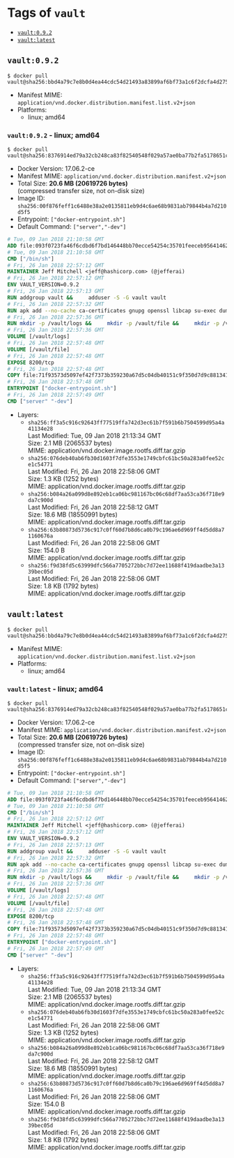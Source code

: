 <!-- THIS FILE IS GENERATED VIA './update-remote.sh' -->

# Tags of `vault`

-	[`vault:0.9.2`](#vault092)
-	[`vault:latest`](#vaultlatest)

## `vault:0.9.2`

```console
$ docker pull vault@sha256:bbd4a79c7e8b0d4ea44cdc54d21493a83899af6bf73a1c6f2dcfa4d275848de4
```

-	Manifest MIME: `application/vnd.docker.distribution.manifest.list.v2+json`
-	Platforms:
	-	linux; amd64

### `vault:0.9.2` - linux; amd64

```console
$ docker pull vault@sha256:8376914ed79a32cb248ca83f82540548f029a57ae0ba77b2fa5178651ccd918a
```

-	Docker Version: 17.06.2-ce
-	Manifest MIME: `application/vnd.docker.distribution.manifest.v2+json`
-	Total Size: **20.6 MB (20619726 bytes)**  
	(compressed transfer size, not on-disk size)
-	Image ID: `sha256:00f876feff1c6488e38a2e0135811eb9d4c6ae68b9831ab79844b4a7d210d5f5`
-	Entrypoint: `["docker-entrypoint.sh"]`
-	Default Command: `["server","-dev"]`

```dockerfile
# Tue, 09 Jan 2018 21:10:58 GMT
ADD file:093f0723fa46f6cdbd6f7bd146448bb70ecce54254c35701feeceb956414622f in / 
# Tue, 09 Jan 2018 21:10:58 GMT
CMD ["/bin/sh"]
# Fri, 26 Jan 2018 22:57:12 GMT
MAINTAINER Jeff Mitchell <jeff@hashicorp.com> (@jefferai)
# Fri, 26 Jan 2018 22:57:12 GMT
ENV VAULT_VERSION=0.9.2
# Fri, 26 Jan 2018 22:57:13 GMT
RUN addgroup vault &&     adduser -S -G vault vault
# Fri, 26 Jan 2018 22:57:32 GMT
RUN apk add --no-cache ca-certificates gnupg openssl libcap su-exec dumb-init &&     gpg --keyserver pgp.mit.edu --recv-keys 91A6E7F85D05C65630BEF18951852D87348FFC4C &&     mkdir -p /tmp/build &&     cd /tmp/build &&     wget https://releases.hashicorp.com/vault/${VAULT_VERSION}/vault_${VAULT_VERSION}_linux_amd64.zip &&     wget https://releases.hashicorp.com/vault/${VAULT_VERSION}/vault_${VAULT_VERSION}_SHA256SUMS &&     wget https://releases.hashicorp.com/vault/${VAULT_VERSION}/vault_${VAULT_VERSION}_SHA256SUMS.sig &&     gpg --batch --verify vault_${VAULT_VERSION}_SHA256SUMS.sig vault_${VAULT_VERSION}_SHA256SUMS &&     grep vault_${VAULT_VERSION}_linux_amd64.zip vault_${VAULT_VERSION}_SHA256SUMS | sha256sum -c &&     unzip -d /bin vault_${VAULT_VERSION}_linux_amd64.zip &&     cd /tmp &&     rm -rf /tmp/build &&     apk del gnupg openssl &&     rm -rf /root/.gnupg
# Fri, 26 Jan 2018 22:57:36 GMT
RUN mkdir -p /vault/logs &&     mkdir -p /vault/file &&     mkdir -p /vault/config &&     chown -R vault:vault /vault
# Fri, 26 Jan 2018 22:57:36 GMT
VOLUME [/vault/logs]
# Fri, 26 Jan 2018 22:57:48 GMT
VOLUME [/vault/file]
# Fri, 26 Jan 2018 22:57:48 GMT
EXPOSE 8200/tcp
# Fri, 26 Jan 2018 22:57:48 GMT
COPY file:71f93573d5097ef42f7373b359230a67d5c04db40151c9f350d7d9c881341c67 in /usr/local/bin/docker-entrypoint.sh 
# Fri, 26 Jan 2018 22:57:48 GMT
ENTRYPOINT ["docker-entrypoint.sh"]
# Fri, 26 Jan 2018 22:57:49 GMT
CMD ["server" "-dev"]
```

-	Layers:
	-	`sha256:ff3a5c916c92643ff77519ffa742d3ec61b7f591b6b7504599d95a4a41134e28`  
		Last Modified: Tue, 09 Jan 2018 21:13:34 GMT  
		Size: 2.1 MB (2065537 bytes)  
		MIME: application/vnd.docker.image.rootfs.diff.tar.gzip
	-	`sha256:076deb40ab6fb30d1603f7dfe3553e1749cbfc61bc50a283a0fee52ce1c54771`  
		Last Modified: Fri, 26 Jan 2018 22:58:06 GMT  
		Size: 1.3 KB (1252 bytes)  
		MIME: application/vnd.docker.image.rootfs.diff.tar.gzip
	-	`sha256:b084a26a099d8e892eb1ca06bc981167bc06c68df7aa53ca36f718e9da7c900d`  
		Last Modified: Fri, 26 Jan 2018 22:58:12 GMT  
		Size: 18.6 MB (18550991 bytes)  
		MIME: application/vnd.docker.image.rootfs.diff.tar.gzip
	-	`sha256:63b80873d5736c917c0ff60d7b8d6ca0b79c196ae6d969ff4d5dd8a71160676a`  
		Last Modified: Fri, 26 Jan 2018 22:58:06 GMT  
		Size: 154.0 B  
		MIME: application/vnd.docker.image.rootfs.diff.tar.gzip
	-	`sha256:f9d38fd5c63999dfc566a7705272bbc7d72ee11688f419daadbe3a1339bec05d`  
		Last Modified: Fri, 26 Jan 2018 22:58:06 GMT  
		Size: 1.8 KB (1792 bytes)  
		MIME: application/vnd.docker.image.rootfs.diff.tar.gzip

## `vault:latest`

```console
$ docker pull vault@sha256:bbd4a79c7e8b0d4ea44cdc54d21493a83899af6bf73a1c6f2dcfa4d275848de4
```

-	Manifest MIME: `application/vnd.docker.distribution.manifest.list.v2+json`
-	Platforms:
	-	linux; amd64

### `vault:latest` - linux; amd64

```console
$ docker pull vault@sha256:8376914ed79a32cb248ca83f82540548f029a57ae0ba77b2fa5178651ccd918a
```

-	Docker Version: 17.06.2-ce
-	Manifest MIME: `application/vnd.docker.distribution.manifest.v2+json`
-	Total Size: **20.6 MB (20619726 bytes)**  
	(compressed transfer size, not on-disk size)
-	Image ID: `sha256:00f876feff1c6488e38a2e0135811eb9d4c6ae68b9831ab79844b4a7d210d5f5`
-	Entrypoint: `["docker-entrypoint.sh"]`
-	Default Command: `["server","-dev"]`

```dockerfile
# Tue, 09 Jan 2018 21:10:58 GMT
ADD file:093f0723fa46f6cdbd6f7bd146448bb70ecce54254c35701feeceb956414622f in / 
# Tue, 09 Jan 2018 21:10:58 GMT
CMD ["/bin/sh"]
# Fri, 26 Jan 2018 22:57:12 GMT
MAINTAINER Jeff Mitchell <jeff@hashicorp.com> (@jefferai)
# Fri, 26 Jan 2018 22:57:12 GMT
ENV VAULT_VERSION=0.9.2
# Fri, 26 Jan 2018 22:57:13 GMT
RUN addgroup vault &&     adduser -S -G vault vault
# Fri, 26 Jan 2018 22:57:32 GMT
RUN apk add --no-cache ca-certificates gnupg openssl libcap su-exec dumb-init &&     gpg --keyserver pgp.mit.edu --recv-keys 91A6E7F85D05C65630BEF18951852D87348FFC4C &&     mkdir -p /tmp/build &&     cd /tmp/build &&     wget https://releases.hashicorp.com/vault/${VAULT_VERSION}/vault_${VAULT_VERSION}_linux_amd64.zip &&     wget https://releases.hashicorp.com/vault/${VAULT_VERSION}/vault_${VAULT_VERSION}_SHA256SUMS &&     wget https://releases.hashicorp.com/vault/${VAULT_VERSION}/vault_${VAULT_VERSION}_SHA256SUMS.sig &&     gpg --batch --verify vault_${VAULT_VERSION}_SHA256SUMS.sig vault_${VAULT_VERSION}_SHA256SUMS &&     grep vault_${VAULT_VERSION}_linux_amd64.zip vault_${VAULT_VERSION}_SHA256SUMS | sha256sum -c &&     unzip -d /bin vault_${VAULT_VERSION}_linux_amd64.zip &&     cd /tmp &&     rm -rf /tmp/build &&     apk del gnupg openssl &&     rm -rf /root/.gnupg
# Fri, 26 Jan 2018 22:57:36 GMT
RUN mkdir -p /vault/logs &&     mkdir -p /vault/file &&     mkdir -p /vault/config &&     chown -R vault:vault /vault
# Fri, 26 Jan 2018 22:57:36 GMT
VOLUME [/vault/logs]
# Fri, 26 Jan 2018 22:57:48 GMT
VOLUME [/vault/file]
# Fri, 26 Jan 2018 22:57:48 GMT
EXPOSE 8200/tcp
# Fri, 26 Jan 2018 22:57:48 GMT
COPY file:71f93573d5097ef42f7373b359230a67d5c04db40151c9f350d7d9c881341c67 in /usr/local/bin/docker-entrypoint.sh 
# Fri, 26 Jan 2018 22:57:48 GMT
ENTRYPOINT ["docker-entrypoint.sh"]
# Fri, 26 Jan 2018 22:57:49 GMT
CMD ["server" "-dev"]
```

-	Layers:
	-	`sha256:ff3a5c916c92643ff77519ffa742d3ec61b7f591b6b7504599d95a4a41134e28`  
		Last Modified: Tue, 09 Jan 2018 21:13:34 GMT  
		Size: 2.1 MB (2065537 bytes)  
		MIME: application/vnd.docker.image.rootfs.diff.tar.gzip
	-	`sha256:076deb40ab6fb30d1603f7dfe3553e1749cbfc61bc50a283a0fee52ce1c54771`  
		Last Modified: Fri, 26 Jan 2018 22:58:06 GMT  
		Size: 1.3 KB (1252 bytes)  
		MIME: application/vnd.docker.image.rootfs.diff.tar.gzip
	-	`sha256:b084a26a099d8e892eb1ca06bc981167bc06c68df7aa53ca36f718e9da7c900d`  
		Last Modified: Fri, 26 Jan 2018 22:58:12 GMT  
		Size: 18.6 MB (18550991 bytes)  
		MIME: application/vnd.docker.image.rootfs.diff.tar.gzip
	-	`sha256:63b80873d5736c917c0ff60d7b8d6ca0b79c196ae6d969ff4d5dd8a71160676a`  
		Last Modified: Fri, 26 Jan 2018 22:58:06 GMT  
		Size: 154.0 B  
		MIME: application/vnd.docker.image.rootfs.diff.tar.gzip
	-	`sha256:f9d38fd5c63999dfc566a7705272bbc7d72ee11688f419daadbe3a1339bec05d`  
		Last Modified: Fri, 26 Jan 2018 22:58:06 GMT  
		Size: 1.8 KB (1792 bytes)  
		MIME: application/vnd.docker.image.rootfs.diff.tar.gzip
